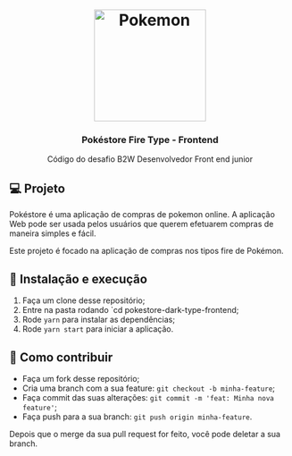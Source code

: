 <h1 align="center">
  <img alt="Pokemon" src="https://upload.wikimedia.org/wikipedia/commons/9/98/International_Pok%C3%A9mon_logo.svg" width="200px" />
</h1>

<h3 align="center">Pokéstore Fire Type - Frontend</h3>

<p align="center">Código do desafio B2W Desenvolvedor Front end junior</p>

## 💻 Projeto

Pokéstore é uma aplicação de compras de pokemon online. A aplicação Web pode ser usada pelos usuários que querem efetuarem compras de maneira simples e fácil.

Este projeto é focado na aplicação de compras nos tipos fire de Pokémon.

## 🚀 Instalação e execução

1. Faça um clone desse repositório;
2. Entre na pasta rodando `cd pokestore-dark-type-frontend;
3. Rode `yarn` para instalar as dependências;
4. Rode `yarn start` para iniciar a aplicação.

## 🤔 Como contribuir

- Faça um fork desse repositório;
- Cria uma branch com a sua feature: `git checkout -b minha-feature`;
- Faça commit das suas alterações: `git commit -m 'feat: Minha nova feature'`;
- Faça push para a sua branch: `git push origin minha-feature`.

Depois que o merge da sua pull request for feito, você pode deletar a sua branch.
